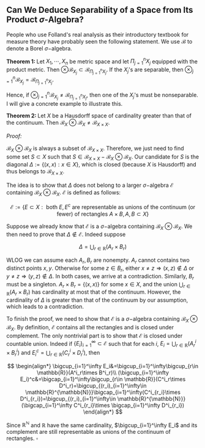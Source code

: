 ## Can We Deduce Separability of a Space from Its Product $\sigma$-Algebra?

People who use Folland's real analysis as their introductory textbook for measure theory have probably seen the following statement. We use $\mathcal{B}$ to denote a Borel $\sigma-$algebra.

<strong>Theorem 1: </strong>Let $X_1,\cdots, X_n$ be metric space and let $\Pi_{j=1}^nX_j$ equipped with the product metric. Then $\otimes \mathcal{B}_{X_j}\subset \mathcal{B}_{\Pi_{j=1}^nX_j}$. If the $X_j$'s are separable, then $\otimes_{j=1}^n \mathcal{B}_{X_j}=\mathcal{B}_{\Pi_{j=1}^nX_j}$.

Hence, if $\otimes_{j=1}^n \mathcal{B}_{X_j}\ne\mathcal{B}_{\Pi_{j=1}^nX_j}$, then one of the $X_j$'s must be nonseparable. I will give a concrete example to illustrate this.

<strong>Theorem 2: </strong>Let $X$ be a Hausdorff space of cardinality greater than that of the continuum. Then $\mathcal{B}_X\otimes \mathcal{B}_X\ne \mathcal{B}_{X\times X}$.

<em>Proof: </em> 

$\mathcal{B}_X\otimes \mathcal{B}_X$ is always a subset of $\mathcal{B}_{X\times X}$. Therefore, we just need to find some set $S\subset X$ such that $S\in \mathcal{B}_{X\times X}-\mathcal{B}_X\otimes \mathcal{B}_X$. Our candidate for $S$ is the diagonal $\Delta:=\{(x,x):x\in X\}$, which is closed (because $X$ is Hausdorff) and thus belongs to $\mathcal{B}_{X\times X}$.

The idea is to show that $\Delta$ does not belong to a larger $\sigma-$algebra $\mathcal{E}$ containing $\mathcal{B}_X\otimes \mathcal{B}_X$. $\mathcal{E}$ is defined as follows:

$$\mathcal{E}:=\{E\subset X: \text{ both }E, E^c\text{ are representable as unions of the continuum (or fewer) of rectangles } A\times B,
A, B \subset X\}$$

Suppose we already know that $\mathcal{E}$ is a $\sigma-$algebra containing $\mathcal{B}_X\otimes \mathcal{B}_X$. We then need to prove that $\Delta\notin \mathcal{E}$. Indeed suppose

$$\Delta=\bigcup_{r\in \mathbb{R}}(A_r\times B_r)$$

WLOG we can assume each $A_r, B_r$ are nonempty. $A_r$ cannot contains two distinct points $x,y$. Otherwise for some $z\in B_r$, either $x\ne z\Rightarrow (x,z)\notin \Delta$ or $y\ne z\Rightarrow (y,z)\notin \Delta$. In both cases, we arrive at a contradiction. Similarly, $B_r$ must be a singleton. $A_r\times B_r=\{(x,x)\}$ for some $x\in X$, and the union $\bigcup_{r\in \mathbb{R}}(A_r\times B_r)$ has cardinality at most that of the continuum. However, the cardinality of $\Delta$ is greater than that of the continuum by our assumption, which leads to a contradiction.
    
To finish the proof, we need to show that $\mathcal{E}$ is a $\sigma-$algebra containing $\mathcal{B}_X\otimes \mathcal{B}_X$. By definition, $\mathcal{E}$ contains all the rectangles and is closed under complement. The only nontrivial part is to show that $\mathcal{E}$ is closed under countable union. Indeed if $\{E_i\}_{i=1}^\infty\subset \mathcal{E}$ such that for each $i$, $E_i=\bigcup_{r\in \mathbb{R}}(A^i_r\times B^i_r)$ and $E_i^c=\bigcup_{r\in \mathbb{R}}(C^i_r\times D^i_r)$, then

$$
\begin{align*}
        \bigcup_{i=1}^\infty E_i&=\bigcup_{i=1}^\infty\bigcup_{r\in \mathbb{R}}(A^i_r\times B^i_r)\\
        (\bigcup_{i=1}^\infty E_i)^c&=\bigcap_{i=1}^\infty\bigcup_{r\in \mathbb{R}}(C^i_r\times D^i_r)=\bigcup_{(r_i)_{i=1}^\infty\in \mathbb{R}^{\mathbb{N}}}\bigcap_{i=1}^\infty(C^i_{r_i}\times D^i_{r_i})=\bigcup_{(r_i)_{i=1}^\infty\in \mathbb{R}^{\mathbb{N}}}(\bigcap_{i=1}^\infty C^i_{r_i}\times \bigcap_{i=1}^\infty D^i_{r_i})
\end{align*}
$$

Since $\mathbb{R}^{\mathbb{N}}$ and $\mathbb{R}$ have the same cardinality, $\bigcup_{i=1}^\infty E_i$ and its complement are still representable as unions of the continuum of rectangles. $\square$
